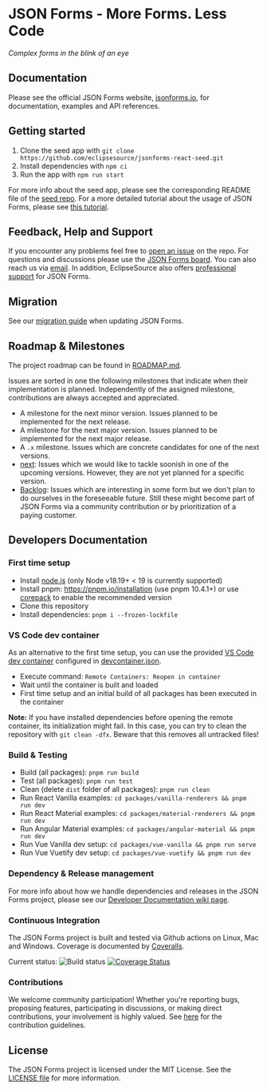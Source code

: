 # JSON Forms - More Forms. Less Code

_Complex forms in the blink of an eye_

## Documentation

Please see the official JSON Forms website, [jsonforms.io](https://jsonforms.io), for documentation, examples and API references.

## Getting started

1. Clone the seed app with `git clone https://github.com/eclipsesource/jsonforms-react-seed.git`
2. Install dependencies with `npm ci`
3. Run the app with `npm run start`

For more info about the seed app, please see the corresponding README file of the [seed repo](https://github.com/eclipsesource/jsonforms-react-seed).
For a more detailed tutorial about the usage of JSON Forms, please see [this tutorial](http://jsonforms.io/docs/tutorial).

## Feedback, Help and Support

If you encounter any problems feel free to [open an issue](https://github.com/eclipsesource/jsonforms/issues/new/choose) on the repo.
For questions and discussions please use the [JSON Forms board](https://jsonforms.discourse.group).
You can also reach us via [email](mailto:jsonforms@eclipsesource.com?subject=JSON%20Forms).
In addition, EclipseSource also offers [professional support](https://jsonforms.io/support) for JSON Forms.

## Migration

See our [migration guide](https://github.com/eclipsesource/jsonforms/blob/master/MIGRATION.md) when updating JSON Forms.

## Roadmap & Milestones

The project roadmap can be found in [ROADMAP.md](./ROADMAP.md).

Issues are sorted in one the following milestones that indicate when their implementation is planned.
Independently of the assigned milestone, contributions are always accepted and appreciated.

- A milestone for the next minor version. Issues planned to be implemented for the next release.
- A milestone for the next major version. Issues planned to be implemented for the next major release.
- A `.x` milestone. Issues which are concrete candidates for one of the next versions.
- [next](https://github.com/eclipsesource/jsonforms/milestone/37): Issues which we would like to tackle soonish in one of the upcoming versions. However, they are not yet planned for a specific version.
- [Backlog](https://github.com/eclipsesource/jsonforms/milestone/2): Issues which are interesting in some form but we don't plan to do ourselves in the foreseeable future. Still these might become part of JSON Forms via a community contribution or by prioritization of a paying customer.

## Developers Documentation

### First time setup

- Install [node.js](https://nodejs.org/) (only Node v18.19+ < 19 is currently supported)
- Install pnpm: <https://pnpm.io/installation> (use pnpm 10.4.1+) or use [corepack](https://nodejs.org/docs/latest-v18.x/api/corepack.html) to enable the recommended version
- Clone this repository
- Install dependencies: `pnpm i --frozen-lockfile`

### VS Code dev container

As an alternative to the first time setup, you can use the provided [VS Code dev container](https://code.visualstudio.com/docs/remote/containers) configured in [devcontainer.json](.devcontainer/devcontainer.json).

- Execute command: `Remote Containers: Reopen in container`
- Wait until the container is built and loaded
- First time setup and an initial build of all packages has been executed in the container

**Note:** If you have installed dependencies before opening the remote container, its initialization might fail.
In this case, you can try to clean the repository with `git clean -dfx`. Beware that this removes all untracked files!

### Build & Testing

- Build (all packages): `pnpm run build`
- Test (all packages): `pnpm run test`
- Clean (delete `dist` folder of all packages): `pnpm run clean`
- Run React Vanilla examples: `cd packages/vanilla-renderers && pnpm run dev`
- Run React Material examples: `cd packages/material-renderers && pnpm run dev`
- Run Angular Material examples: `cd packages/angular-material && pnpm run dev`
- Run Vue Vanilla dev setup: `cd packages/vue-vanilla && pnpm run serve`
- Run Vue Vuetify dev setup: `cd packages/vue-vuetify && pnpm run dev`

### Dependency & Release management

For more info about how we handle dependencies and releases in the JSON Forms project, please see our [Developer Documentation wiki page](https://github.com/eclipsesource/jsonforms/wiki/Developer-documentation).

### Continuous Integration

The JSON Forms project is built and tested via Github actions on Linux, Mac and Windows. Coverage is documented by [Coveralls](https://coveralls.io).

Current status: ![Build status](https://github.com/eclipsesource/jsonforms/actions/workflows/ci.yaml/badge.svg?branch=master)
[![Coverage Status](https://coveralls.io/repos/eclipsesource/jsonforms/badge.svg?branch=master&service=github)](https://coveralls.io/github/eclipsesource/jsonforms?branch=master)

### Contributions

We welcome community participation! Whether you're reporting bugs, proposing features, participating in discussions, or making direct contributions, your involvement is highly valued.
See [here](https://github.com/eclipsesource/jsonforms/blob/master/CONTRIBUTING.md) for the contribution guidelines.

## License

The JSON Forms project is licensed under the MIT License. See the [LICENSE file](https://github.com/eclipsesource/jsonforms/blob/master/LICENSE) for more information.

